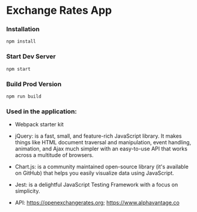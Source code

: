 # Exchange Rates App

### Installation

```
npm install
```

### Start Dev Server

```
npm start
```

### Build Prod Version

```
npm run build
```

### Used in the application:


* Webpack starter kit

* jQuery:
 is a fast, small, and feature-rich JavaScript library. It makes things like HTML document traversal and manipulation, event handling, animation, and Ajax much simpler with an easy-to-use API that works across a multitude of browsers.

* Chart.js: is a community maintained open-source library (it's available on GitHub) that helps you easily visualize data using JavaScript.

* Jest: is a delightful JavaScript Testing Framework with a focus on simplicity.
* API:
https://openexchangerates.org; https://www.alphavantage.co

